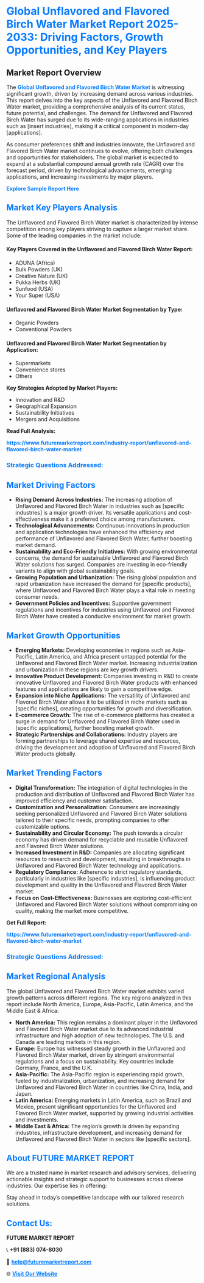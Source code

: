 <h1 style="color: #007BFF;">Global Unflavored and Flavored Birch Water Market Report 2025-2033: Driving Factors, Growth Opportunities, and Key Players</h1>

<section id="overview">
<h2>Market Report Overview</h2>
<p>The <a href="https://www.futuremarketreport.com/industry-report/unflavored-and-flavored-birch-water-market" style="color: #007BFF; text-decoration: none;"><strong>Global Unflavored and Flavored Birch Water Market</strong></a> is witnessing significant growth, driven by increasing demand across various industries. This report delves into the key aspects of the Unflavored and Flavored Birch Water market, providing a comprehensive analysis of its current status, future potential, and challenges. The demand for Unflavored and Flavored Birch Water has surged due to its wide-ranging applications in industries such as [insert industries], making it a critical component in modern-day [applications].</p>
<p>As consumer preferences shift and industries innovate, the Unflavored and Flavored Birch Water market continues to evolve, offering both challenges and opportunities for stakeholders. The global market is expected to expand at a substantial compound annual growth rate (CAGR) over the forecast period, driven by technological advancements, emerging applications, and increasing investments by major players.</p>
</section>

<section id="overview">
<p><a href="https://www.futuremarketreport.com/request-sample/reportId=37350" style="color: #007BFF; text-decoration: none;"><strong>Explore Sample Report Here</strong></a></p>
</section>

<section id="key-players">
<h2 style="color: #007BFF;">Market Key Players Analysis</h2>
<p>The Unflavored and Flavored Birch Water market is characterized by intense competition among key players striving to capture a larger market share. Some of the leading companies in the market include:</p>
<h4>Key Players Covered in the Unflavored and Flavored Birch Water Report:</h4>
<ul><li>ADUNA (Africa)</li><li>Bulk Powders (UK)</li><li>Creative Nature (UK)</li><li>Pukka Herbs (UK)</li><li>Sunfood (USA)</li><li>Your Super (USA)</li></ul>
<h4>Unflavored and Flavored Birch Water Market Segmentation by Type:</h4>
<ul><li>Organic Powders</li><li>Conventional Powders</li></ul>

<h4>Unflavored and Flavored Birch Water Market Segmentation by Application:</h4>
<ul><li>Supermarkets</li><li>Convenience stores</li><li>Others</li></ul>
<p><strong>Key Strategies Adopted by Market Players:</strong></p>
<ul>
<li>Innovation and R&D</li>
<li>Geographical Expansion</li>
<li>Sustainability Initiatives</li>
<li>Mergers and Acquisitions</li>
</ul>
</section>

<section>
<p><strong>Read Full Analysis: </strong></p><a href="https://www.futuremarketreport.com/industry-report/unflavored-and-flavored-birch-water-market" style="color: #007BFF; text-decoration: none;"><strong>https://www.futuremarketreport.com/industry-report/unflavored-and-flavored-birch-water-market</strong></a>
<h3 style="color: #007BFF;">Strategic Questions Addressed:</h3>
</section>

<section id="driving-factors">
<h2 style="color: #007BFF;">Market Driving Factors</h2>
<ul>
<li><strong>Rising Demand Across Industries:</strong> The increasing adoption of Unflavored and Flavored Birch Water in industries such as [specific industries] is a major growth driver. Its versatile applications and cost-effectiveness make it a preferred choice among manufacturers.</li>
<li><strong>Technological Advancements:</strong> Continuous innovations in production and application technologies have enhanced the efficiency and performance of Unflavored and Flavored Birch Water, further boosting market demand.</li>
<li><strong>Sustainability and Eco-Friendly Initiatives:</strong> With growing environmental concerns, the demand for sustainable Unflavored and Flavored Birch Water solutions has surged. Companies are investing in eco-friendly variants to align with global sustainability goals.</li>
<li><strong>Growing Population and Urbanization:</strong> The rising global population and rapid urbanization have increased the demand for [specific products], where Unflavored and Flavored Birch Water plays a vital role in meeting consumer needs.</li>
<li><strong>Government Policies and Incentives:</strong> Supportive government regulations and incentives for industries using Unflavored and Flavored Birch Water have created a conducive environment for market growth.</li>
</ul>
</section>

<section id="growth-opportunities">
<h2 style="color: #007BFF;">Market Growth Opportunities</h2>
<ul>
<li><strong>Emerging Markets:</strong> Developing economies in regions such as Asia-Pacific, Latin America, and Africa present untapped potential for the Unflavored and Flavored Birch Water market. Increasing industrialization and urbanization in these regions are key growth drivers.</li>
<li><strong>Innovative Product Development:</strong> Companies investing in R&D to create innovative Unflavored and Flavored Birch Water products with enhanced features and applications are likely to gain a competitive edge.</li>
<li><strong>Expansion into Niche Applications:</strong> The versatility of Unflavored and Flavored Birch Water allows it to be utilized in niche markets such as [specific niches], creating opportunities for growth and diversification.</li>
<li><strong>E-commerce Growth:</strong> The rise of e-commerce platforms has created a surge in demand for Unflavored and Flavored Birch Water used in [specific applications], further boosting market growth.</li>
<li><strong>Strategic Partnerships and Collaborations:</strong> Industry players are forming partnerships to leverage shared expertise and resources, driving the development and adoption of Unflavored and Flavored Birch Water products globally.</li>
</ul>
</section>

<section id="trending-factors">
<h2 style="color: #007BFF;">Market Trending Factors</h2>
<ul>
<li><strong>Digital Transformation:</strong> The integration of digital technologies in the production and distribution of Unflavored and Flavored Birch Water has improved efficiency and customer satisfaction.</li>
<li><strong>Customization and Personalization:</strong> Consumers are increasingly seeking personalized Unflavored and Flavored Birch Water solutions tailored to their specific needs, prompting companies to offer customizable options.</li>
<li><strong>Sustainability and Circular Economy:</strong> The push towards a circular economy has driven demand for recyclable and reusable Unflavored and Flavored Birch Water solutions.</li>
<li><strong>Increased Investment in R&D:</strong> Companies are allocating significant resources to research and development, resulting in breakthroughs in Unflavored and Flavored Birch Water technology and applications.</li>
<li><strong>Regulatory Compliance:</strong> Adherence to strict regulatory standards, particularly in industries like [specific industries], is influencing product development and quality in the Unflavored and Flavored Birch Water market.</li>
<li><strong>Focus on Cost-Effectiveness:</strong> Businesses are exploring cost-efficient Unflavored and Flavored Birch Water solutions without compromising on quality, making the market more competitive.</li>
</ul>
</section>

<section>
<p><strong>Get Full Report: </strong></p><a href="https://www.futuremarketreport.com/industry-report/unflavored-and-flavored-birch-water-market" style="color: #007BFF; text-decoration: none;"><strong>https://www.futuremarketreport.com/industry-report/unflavored-and-flavored-birch-water-market</strong></a>
<h3 style="color: #007BFF;">Strategic Questions Addressed:</h3>
</section>


<section id="regional-analysis">
<h2 style="color: #007BFF;">Market Regional Analysis</h2>
<p>The global Unflavored and Flavored Birch Water market exhibits varied growth patterns across different regions. The key regions analyzed in this report include North America, Europe, Asia-Pacific, Latin America, and the Middle East & Africa:</p>
<ul>
<li><strong>North America:</strong> This region remains a dominant player in the Unflavored and Flavored Birch Water market due to its advanced industrial infrastructure and high adoption of new technologies. The U.S. and Canada are leading markets in this region.</li>
<li><strong>Europe:</strong> Europe has witnessed steady growth in the Unflavored and Flavored Birch Water market, driven by stringent environmental regulations and a focus on sustainability. Key countries include Germany, France, and the U.K.</li>
<li><strong>Asia-Pacific:</strong> The Asia-Pacific region is experiencing rapid growth, fueled by industrialization, urbanization, and increasing demand for Unflavored and Flavored Birch Water in countries like China, India, and Japan.</li>
<li><strong>Latin America:</strong> Emerging markets in Latin America, such as Brazil and Mexico, present significant opportunities for the Unflavored and Flavored Birch Water market, supported by growing industrial activities and investments.</li>
<li><strong>Middle East & Africa:</strong> The region’s growth is driven by expanding industries, infrastructure development, and increasing demand for Unflavored and Flavored Birch Water in sectors like [specific sectors].</li>
</ul>
</section>

<footer>
<h2 style="color: #007BFF;">About FUTURE MARKET REPORT</h2>
<p>We are a trusted name in market research and advisory services, delivering actionable insights and strategic support to businesses across diverse industries. Our expertise lies in offering:</p>

<p>Stay ahead in today’s competitive landscape with our tailored research solutions.</p>

<h2 style="color: #007BFF;">Contact Us:</h2>
<p><strong>FUTURE MARKET REPORT</strong></p>
<p>📞 <strong>+91 (883) 074-8030</strong></p>
<p>📧 <strong><a href="mailto:help@futuremarketreport.com" style="color: #007BFF;">help@futuremarketreport.com</a></strong></p>
<p>🌐 <strong><a href="https://www.futuremarketreport.com/" style="color: #007BFF;">Visit Our Website</a></strong></p>
</footer>
